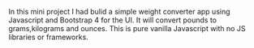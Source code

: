 In this mini project I had bulid a simple weight converter app using Javascript and Bootstrap 4 for the UI.
It will convert pounds to grams,kilograms and ounces.
This is pure vanilla Javascript with no JS libraries or frameworks.
